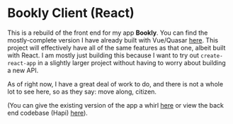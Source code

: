 # Bookly Client (React)

This is a rebuild of the front end for my app **Bookly**. You can find the mostly-complete version I have already built with Vue/Quasar [here](https://github.com/gargrave/bookly-client). This project will effectively have all of the same features as that one, albeit built with React. I am mostly just building this because I want to try out `create-react-app` in a slightly larger project without having to worry about building a new API.

As of right now, I have a great deal of work to do, and there is not a whole lot to see here, so as they say: move along, citizen.

(You can give the existing version of the app a whirl [here](https://www.bookly-app.us) or view the back end codebase (Hapi) [here](https://github.com/gargrave/bookly-server)).
